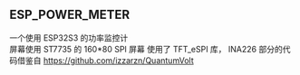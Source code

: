 ## ESP_POWER_METER

一个使用 ESP32S3 的功率监控计  
屏幕使用 ST7735 的 160*80 SPI 屏幕
使用了 TFT_eSPI 库， INA226 部分的代码借鉴自 
https://github.com/izzarzn/QuantumVolt
